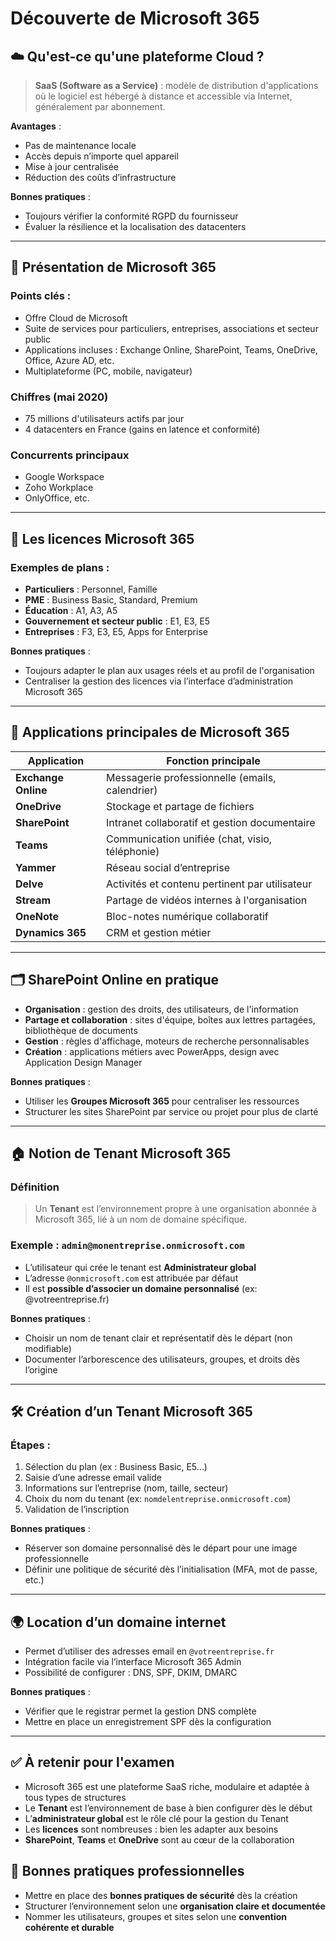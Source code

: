 # Découverte de Microsoft 365

## ☁️ Qu'est-ce qu'une plateforme Cloud ?

> **SaaS (Software as a Service)** : modèle de distribution d'applications où le logiciel est hébergé à distance et accessible via Internet, généralement par abonnement.

**Avantages** :

- Pas de maintenance locale
- Accès depuis n’importe quel appareil
- Mise à jour centralisée
- Réduction des coûts d’infrastructure

**Bonnes pratiques** :

- Toujours vérifier la conformité RGPD du fournisseur
- Évaluer la résilience et la localisation des datacenters

---

## 🏢 Présentation de Microsoft 365

### Points clés :

- Offre Cloud de Microsoft
- Suite de services pour particuliers, entreprises, associations et secteur public
- Applications incluses : Exchange Online, SharePoint, Teams, OneDrive, Office, Azure AD, etc.
- Multiplateforme (PC, mobile, navigateur)

### Chiffres (mai 2020)

- 75 millions d'utilisateurs actifs par jour
- 4 datacenters en France (gains en latence et conformité)

### Concurrents principaux

- Google Workspace
- Zoho Workplace
- OnlyOffice, etc.

---

## 🧾 Les licences Microsoft 365

### Exemples de plans :

- **Particuliers** : Personnel, Famille
- **PME** : Business Basic, Standard, Premium
- **Éducation** : A1, A3, A5
- **Gouvernement et secteur public** : E1, E3, E5
- **Entreprises** : F3, E3, E5, Apps for Enterprise

**Bonnes pratiques** :

- Toujours adapter le plan aux usages réels et au profil de l'organisation
- Centraliser la gestion des licences via l’interface d’administration Microsoft 365

---

## 🧰 Applications principales de Microsoft 365

|Application|Fonction principale|
|---|---|
|**Exchange Online**|Messagerie professionnelle (emails, calendrier)|
|**OneDrive**|Stockage et partage de fichiers|
|**SharePoint**|Intranet collaboratif et gestion documentaire|
|**Teams**|Communication unifiée (chat, visio, téléphonie)|
|**Yammer**|Réseau social d’entreprise|
|**Delve**|Activités et contenu pertinent par utilisateur|
|**Stream**|Partage de vidéos internes à l'organisation|
|**OneNote**|Bloc-notes numérique collaboratif|
|**Dynamics 365**|CRM et gestion métier|

---

## 🗂️ SharePoint Online en pratique

- **Organisation** : gestion des droits, des utilisateurs, de l'information
- **Partage et collaboration** : sites d'équipe, boîtes aux lettres partagées, bibliothèque de documents
- **Gestion** : règles d'affichage, moteurs de recherche personnalisables
- **Création** : applications métiers avec PowerApps, design avec Application Design Manager

**Bonnes pratiques** :

- Utiliser les **Groupes Microsoft 365** pour centraliser les ressources
- Structurer les sites SharePoint par service ou projet pour plus de clarté

---

## 🏠 Notion de Tenant Microsoft 365

### Définition

> Un **Tenant** est l’environnement propre à une organisation abonnée à Microsoft 365, lié à un nom de domaine spécifique.

### Exemple : `admin@monentreprise.onmicrosoft.com`

- L’utilisateur qui crée le tenant est **Administrateur global**
- L’adresse `@onmicrosoft.com` est attribuée par défaut
- Il est **possible d’associer un domaine personnalisé** (ex: @votreentreprise.fr)

**Bonnes pratiques** :

- Choisir un nom de tenant clair et représentatif dès le départ (non modifiable)
- Documenter l’arborescence des utilisateurs, groupes, et droits dès l’origine

---

## 🛠️ Création d’un Tenant Microsoft 365

### Étapes :

1. Sélection du plan (ex : Business Basic, E5…)
2. Saisie d’une adresse email valide
3. Informations sur l’entreprise (nom, taille, secteur)
4. Choix du nom du tenant (ex: `nomdelentreprise.onmicrosoft.com`)
5. Validation de l’inscription

**Bonnes pratiques** :

- Réserver son domaine personnalisé dès le départ pour une image professionnelle
- Définir une politique de sécurité dès l’initialisation (MFA, mot de passe, etc.)

---

## 🌍 Location d’un domaine internet

- Permet d’utiliser des adresses email en `@votreentreprise.fr`
- Intégration facile via l’interface Microsoft 365 Admin
- Possibilité de configurer : DNS, SPF, DKIM, DMARC

**Bonnes pratiques** :

- Vérifier que le registrar permet la gestion DNS complète
- Mettre en place un enregistrement SPF dès la configuration

---

## ✅ À retenir pour l'examen

- Microsoft 365 est une plateforme SaaS riche, modulaire et adaptée à tous types de structures
- Le **Tenant** est l’environnement de base à bien configurer dès le début
- L’**administrateur global** est le rôle clé pour la gestion du Tenant
- Les **licences** sont nombreuses : bien les adapter aux besoins
- **SharePoint**, **Teams** et **OneDrive** sont au cœur de la collaboration

## 📌 Bonnes pratiques professionnelles

- Mettre en place des **bonnes pratiques de sécurité** dès la création
- Structurer l’environnement selon une **organisation claire et documentée**
- Nommer les utilisateurs, groupes et sites selon une **convention cohérente et durable**
